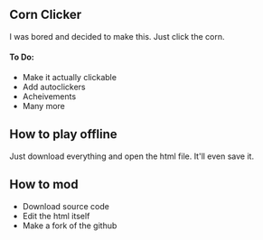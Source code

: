 ## Corn Clicker
I was bored and decided to make this. Just click the corn.

#### To Do:

 - Make it actually clickable
 - Add autoclickers
 - Acheivements
 - Many more

## How to play offline
Just download everything and open the html file. It'll even save it.

## How to mod

 - Download source code
 - Edit the html itself
 - Make a fork of the github
